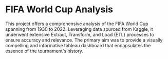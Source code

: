 # FIFA World Cup Analysis
 This project offers a comprehensive analysis of the FIFA World Cup spanning from 1930 to 2022. Leveraging data sourced from Kaggle, it underwent extensive Extract, Transform, and Load (ETL) processes to ensure accuracy and relevance. The primary aim was to provide a visually compelling and informative tableau dashboard that encapsulates the essence of the tournament's history.
